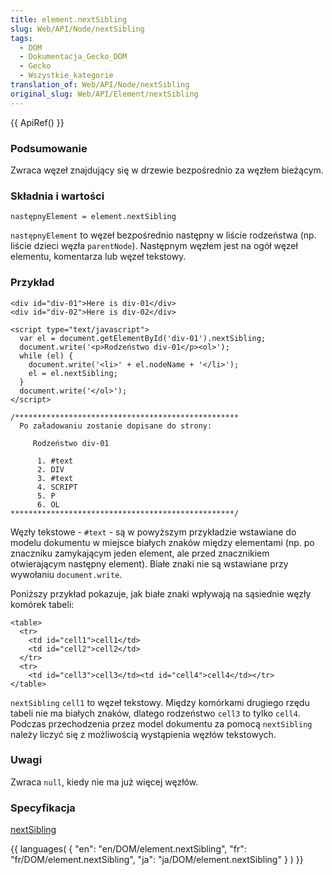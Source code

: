 ```yaml
---
title: element.nextSibling
slug: Web/API/Node/nextSibling
tags:
  - DOM
  - Dokumentacja_Gecko_DOM
  - Gecko
  - Wszystkie_kategorie
translation_of: Web/API/Node/nextSibling
original_slug: Web/API/Element/nextSibling
---
```

{{ ApiRef() }}

### Podsumowanie

Zwraca węzeł znajdujący się w drzewie bezpośrednio za węzłem bieżącym.

### Składnia i wartości

    następnyElement = element.nextSibling

`następnyElement` to węzeł bezpośrednio następny w liście rodzeństwa (np. liście dzieci węzła `parentNode`). Następnym węzłem jest na ogół węzeł elementu, komentarza lub węzeł tekstowy.

### Przykład

    <div id="div-01">Here is div-01</div>
    <div id="div-02">Here is div-02</div>

    <script type="text/javascript">
      var el = document.getElementById('div-01').nextSibling;
      document.write('<p>Rodzeństwo div-01</p><ol>');
      while (el) {
        document.write('<li>' + el.nodeName + '</li>');
        el = el.nextSibling;
      }
      document.write('</ol>');
    </script>

    /**************************************************
      Po załadowaniu zostanie dopisane do strony:

         Rodzeństwo div-01

          1. #text
          2. DIV
          3. #text
          4. SCRIPT
          5. P
          6. OL
    **************************************************/

Węzły tekstowe - `#text` - są w powyższym przykładzie wstawiane do modelu dokumentu w miejsce białych znaków między elementami (np. po znaczniku zamykającym jeden element, ale przed znacznikiem otwierającym następny element). Białe znaki nie są wstawiane przy wywołaniu `document.write`.

Poniższy przykład pokazuje, jak białe znaki wpływają na sąsiednie węzły komórek tabeli:

    <table>
      <tr>
        <td id="cell1">cell1</td>
        <td id="cell2">cell2</td>
      </tr>
      <tr>
        <td id="cell3">cell3</td><td id="cell4">cell4</td></tr>
    </table>

`nextSibling` `cell1` to węzeł tekstowy. Między komórkami drugiego rzędu tabeli nie ma białych znaków, dlatego rodzeństwo `cell3` to tylko `cell4`. Podczas przechodzenia przez model dokumentu za pomocą `nextSibling` należy liczyć się z możliwością wystąpienia węzłów tekstowych.

### Uwagi

Zwraca `null`, kiedy nie ma już więcej węzłów.

### Specyfikacja

[nextSibling](http://www.w3.org/TR/2000/REC-DOM-Level-2-Core-20001113/core.html#ID-6AC54C2F)



{{ languages( { "en": "en/DOM/element.nextSibling", "fr": "fr/DOM/element.nextSibling", "ja": "ja/DOM/element.nextSibling" } ) }}
